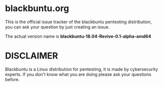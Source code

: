 # blackbuntu.org
This is the official issue tracker of the blackbuntu pentesting distribution, you can ask your question by just creating an issue.

The actual version name is **blackbuntu-18.04-Revive-0.1-alpha-amd64**

# DISCLAIMER
Blackbuntu is a Linux distribution for pentesting, it is made by cybersecurity experts. 
If you don't know what you are doing please ask your questions before.
